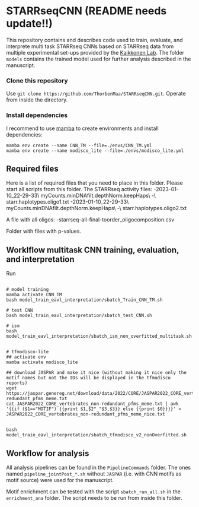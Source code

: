 # STARRseqCNN (README needs update!!)

This repository contains and describes code used to train, evaluate, and interprete multi task STARRseq CNNs based on STARRseq data from multiple experimental set-ups provided by the [Kaikkonen Lab](https://uefconnect.uef.fi/en/group/cardiovascular-genomics-kaikkonen-lab/). The folder `models` contains the trained model used for further analysis described in the manuscript. 

### Clone this repository
Use `git clone https://github.com/ThorbenMaa/STARRseqCNN.git`. Operate from inside the directory.

### Install dependencies
I recommend to use [mamba](https://mamba.readthedocs.io/en/latest/installation.html) to create environments and install dependencies:

```
mamba env create --name CNN_TM --file=./envs/CNN_TM.yml
mamba env create --name modisco_lite --file=./envs/modisco_lite.yml
```


## Required files
Here is a list of required files that you need to place in this folder. Please start all scripts from this folder.
The STARRseq activity files:
 -2023-01-10_22-29-33\ myCounts.minDNAfilt.depthNorm.keepHaps\ -\ starr.haplotypes.oligo1.txt
 -2023-01-10_22-29-33\ myCounts.minDNAfilt.depthNorm.keepHaps\ -\ starr.haplotypes.oligo2.txt

A file with all oligos:
 -starrseq-all-final-toorder_oligocomposition.csv

Folder with files with p-values.



## Worklflow multitask CNN training, evaluation, and interpretation

Run
```

# model training
mamba activate CNN_TM
bash model_train_eavl_interpretation/sbatch_Train_CNN_TM.sh

# test CNN
bash model_train_eavl_interpretation/sbatch_test_CNN.sh

# ism
bash model_train_eavl_interpretation/sbatch_ism_non_overfitted_multitask.sh


# tfmodisco-lite
## activate env
mamba activate modisco_lite

## download JASPAR and make it nice (without making it nice only the motif names but not the IDs will be displayed in the tfmodisco reports)
wget https://jaspar.genereg.net/download/data/2022/CORE/JASPAR2022_CORE_vertebrates_non-redundant_pfms_meme.txt
cat JASPAR2022_CORE_vertebrates_non-redundant_pfms_meme.txt | awk '{{if ($1=="MOTIF") {{print $1,$2"_"$3,$3}} else {{print $0}}}}' > JASPAR2022_CORE_vertebrates_non-redundant_pfms_meme_nice.txt


bash model_train_eavl_interpretation/sbatch_tfmodisco_v2_nonOverfitted.sh
```

## Workflow for analysis
All analysis pipelines can be found in the `PipelineCommands` folder. The ones named `pipeline_jointPost_*.sh` without `JASPAR` (i.e. with CNN motifs as motif source) were used for the manuscript.

Motif enrichment can be tested with the script `sbatch_run_all.sh` in the `enrichment_ana` folder. The script needs to be run from inside this folder.





